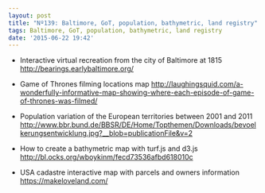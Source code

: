 ```yaml
---
layout: post
title: "Nº139: Baltimore, GoT, population, bathymetric, land registry"
tags: Baltimore, GoT, population, bathymetric, land registry
date: '2015-06-22 19:42'
---
```


* Interactive virtual recreation from the city of Baltimore at 1815
  http://bearings.earlybaltimore.org/

* Game of Thrones filming locations map
  http://laughingsquid.com/a-wonderfully-informative-map-showing-where-each-episode-of-game-of-thrones-was-filmed/

* Population variation of the European territories between 2001 and 2011
  http://www.bbr.bund.de/BBSR/DE/Home/Topthemen/Downloads/bevoelkerungsentwicklung.jpg?__blob=publicationFile&v=2

* How to create a bathymetric map with turf.js and d3.js
  http://bl.ocks.org/wboykinm/fecd73536afbd618010c

* USA cadastre interactive map with parcels and owners information
  https://makeloveland.com/



